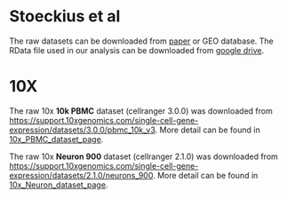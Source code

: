 # Stoeckius et al
The raw datasets can be downloaded from [paper](https://genomebiology.biomedcentral.com/articles/10.1186/s13059-018-1603-1) or GEO database.
The RData file used in our analysis can be downloaded from [google drive](https://drive.google.com/file/d/12y0fW_Y9OdhBLns_2gpjo2Xq25c4qnGY/view?usp=sharing).

# 10X 
The raw 10x **10k PBMC** dataset (cellranger 3.0.0) was downloaded from https://support.10xgenomics.com/single-cell-gene-expression/datasets/3.0.0/pbmc_10k_v3. More detail can be found in [10x_PBMC_dataset_page](https://support.10xgenomics.com/single-cell-gene-expression/datasets/3.0.0/pbmc_10k_protein_v3).

The raw 10x **Neuron 900** dataset (cellranger 2.1.0) was downloaded from https://support.10xgenomics.com/single-cell-gene-expression/datasets/2.1.0/neurons_900. More detail can be found in [10x_Neuron_dataset_page](https://support.10xgenomics.com/single-cell-gene-expression/datasets/2.1.0/neurons_900).
